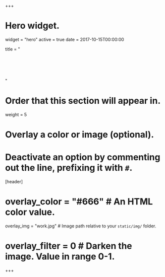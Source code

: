 +++
# Hero widget.
widget = "hero"
active = true
date = 2017-10-15T00:00:00

title = "<br><br><br><br><br><br>"

# Order that this section will appear in.
weight = 5

# Overlay a color or image (optional).
#   Deactivate an option by commenting out the line, prefixing it with `#`.
[header]
  # overlay_color = "#666"  # An HTML color value.
  overlay_img = "work.jpg"  # Image path relative to your `static/img/` folder.
  # overlay_filter = 0  # Darken the image. Value in range 0-1.
+++
